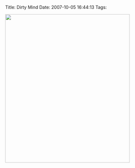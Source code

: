 Title: Dirty Mind
Date: 2007-10-05 16:44:13
Tags: 

<img height="475" width="398" src="http://damog.net/files/misc/dirtymind.jpg"/>
